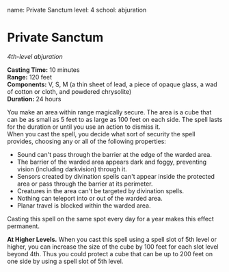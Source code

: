 name: Private Sanctum
level: 4
school: abjuration

# Private Sanctum 
_4th-level abjuration_ 

**Casting Time:** 10 minutes   
**Range:** 120 feet    
**Components:** V, S, M (a thin sheet of lead, a piece of opaque glass, a wad of cotton or cloth, and powdered chrysolite)   
**Duration:** 24 hours 

You make an area within range magically secure. The area is a cube that can be as small as 5 feet to as large as 100 feet on each side. The spell lasts for the duration or until you use an action to dismiss it.    
When you cast the spell, you decide what sort of security the spell provides, choosing any or all of the following properties:

* Sound can't pass through the barrier at the edge of the warded area.
* The barrier of the warded area appears dark and foggy, preventing vision (including darkvision) through it.
* Sensors created by divination spells can't appear inside the protected area or pass through the barrier at its perimeter.
* Creatures in the area can't be targeted by divination spells.
* Nothing can teleport into or out of the warded area.
* Planar travel is blocked within the warded area.    

Casting this spell on the same spot every day for a year makes this effect permanent. 

**At Higher Levels.** When you cast this spell using a spell slot of 5th level or higher, you can increase the size of the cube by 100 feet for each slot level beyond 4th. Thus you could protect a cube that can be up to 200 feet on one side by using a spell slot of 5th level. 